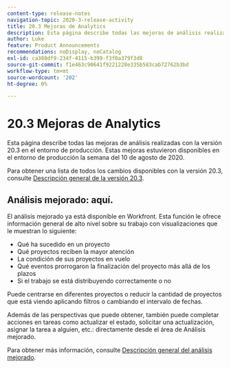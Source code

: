 ```yaml
---
content-type: release-notes
navigation-topic: 2020-3-release-activity
title: 20.3 Mejoras de Analytics
description: Esta página describe todas las mejoras de análisis realizadas con la versión 20.3 en el entorno de producción. Estas mejoras estuvieron disponibles en el entorno de producción la semana del 10 de agosto de 2020.
author: Luke
feature: Product Announcements
recommendations: noDisplay, noCatalog
exl-id: ca388df9-234f-4115-b399-f3f0a379f3d8
source-git-commit: f1e463c90641f9221228e335b583cab72762b3bd
workflow-type: tm+mt
source-wordcount: '202'
ht-degree: 0%

---
```


# 20.3 Mejoras de Analytics

Esta página describe todas las mejoras de análisis realizadas con la versión 20.3 en el entorno de producción. Estas mejoras estuvieron disponibles en el entorno de producción la semana del 10 de agosto de 2020.

Para obtener una lista de todos los cambios disponibles con la versión 20.3, consulte [Descripción general de la versión 20.3](../../../product-announcements/product-releases/20.3-release-activity/20-3-release-overview.md).

## Análisis mejorado: aquí.

El análisis mejorado ya está disponible en Workfront. Esta función le ofrece información general de alto nivel sobre su trabajo con visualizaciones que le muestran lo siguiente:

* Qué ha sucedido en un proyecto
* Qué proyectos reciben la mayor atención
* La condición de sus proyectos en vuelo
* Qué eventos prorrogaron la finalización del proyecto más allá de los plazos
* Si el trabajo se está distribuyendo correctamente o no

Puede centrarse en diferentes proyectos o reducir la cantidad de proyectos que está viendo aplicando filtros o cambiando el intervalo de fechas.

Además de las perspectivas que puede obtener, también puede completar acciones en tareas como actualizar el estado, solicitar una actualización, asignar la tarea a alguien, etc.: directamente desde el área de Análisis mejorado.

Para obtener más información, consulte [Descripción general del análisis mejorado](../../../enhanced-analytics/enhanced-analytics-overview.md).

